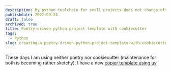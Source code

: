 ```yaml
---
description: My python toolchain for small projects does not change often. It makes sense to save it and then replicate it whenever I start a project. Or better, use <a href="https://cookiecutter.readthedocs.io/">cookiecutter</a> and a config file to generate it
publishdate: 2022-09-24
draft: false
archived: true
title: Poetry-driven python project template with cookiecutter
tags:
  - Python
slug: creating-a-poetry-driven-python-project-template-with-cookiecutter
---
```


These days I am using neither poetry nor cookiecutter (maintenance for both is becoming rather sketchy). I have a new [copier template using uv](./copier-python-template-with-uv)
